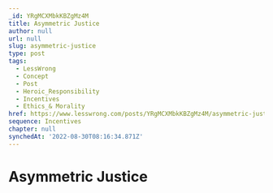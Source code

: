 ```yaml
---
_id: YRgMCXMbkKBZgMz4M
title: Asymmetric Justice
author: null
url: null
slug: asymmetric-justice
type: post
tags:
  - LessWrong
  - Concept
  - Post
  - Heroic_Responsibility
  - Incentives
  - Ethics_& Morality
href: https://www.lesswrong.com/posts/YRgMCXMbkKBZgMz4M/asymmetric-justice
sequence: Incentives
chapter: null
synchedAt: '2022-08-30T08:16:34.871Z'
---
```

# Asymmetric Justice

